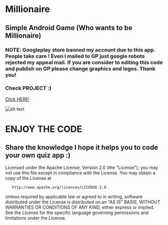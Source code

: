 # Millionaire
## Simple Android Game (Who wants to be Millionaire)

### NOTE: Googleplay store banned my account due to this app. People take care ! Even I mailed to GP just google robots rejected my appeal mail. If you are consider to editing this code and publish on GP please change graphics and logos. Thank you! 

### Check PROJECT :)
[Click HERE!](https://androidappsapk.co/detail-kim-atanmak-ister-2017/
)

![alt text](https://image.ibb.co/jZ08C7/milyoner_coverr_ing.png "preview")

# ENJOY THE CODE
## Share the knowledge I hope it helps you to code your own quiz app :)




   Licensed under the Apache License, Version 2.0 (the "License");
   you may not use this file except in compliance with the License.
   You may obtain a copy of the License at

       http://www.apache.org/licenses/LICENSE-2.0

   Unless required by applicable law or agreed to in writing, software
   distributed under the License is distributed on an "AS IS" BASIS,
   WITHOUT WARRANTIES OR CONDITIONS OF ANY KIND, either express or implied.
   See the License for the specific language governing permissions and
   limitations under the License.
